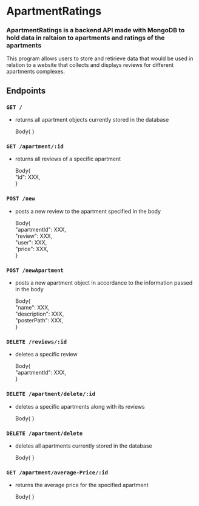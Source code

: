 # ApartmentRatings

### ApartmentRatings is a backend API made with MongoDB to hold data in raltaion to apartments and ratings of the apartments

This program allows users to store and retirieve data that would be used in relation to a website that collects and displays reviews for different apartments complexes.


## Endpoints 

### `GET /`
* returns all apartment objects currently stored in the database  
  
  Body{ }


### `GET /apartment/:id`
* returns all reviews of a specific apartment  
  
  Body{  
"id": XXX,    
}

### `POST /new`  
* posts a new review to the apartment specified in the body   
  
  Body{  
"apartmentId": XXX,  
"review": XXX,  
"user": XXX,  
"price": XXX,  
}  

### `POST /newApartment`
* posts a new apartment object in accordance to the information passed in the body  
  
  Body{  
"name": XXX,  
"description": XXX,  
"posterPath": XXX,  
}

### `DELETE /reviews/:id`  
* deletes a specific review    
  
  Body{    
"apartmentId": XXX,  
}

### `DELETE /apartment/delete/:id`
* deletes a specific apartments along with its reviews    
  
  Body{ }   

### `DELETE /apartment/delete`
* deletes all apartments currently stored in the database  
  
  Body{ }

### `GET /apartment/average-Price/:id`
* returns the average price for the specified apartment
  
  Body{ }  

